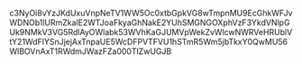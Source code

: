 c3NyOi8vYzJKdUxuVnpNeTV1WW5Oc0xtbGpkVG8wTmpnMU9EcGhkWFJvWDNOb1lURmZkalE2WTJoaFkyaGhNakE2YUhSMGNGOXphVzF3YkdVNlpGUk9NMkV3VG5RdlAyOWlabk53WVhKaGJUMVpWekZvWlcwNWRVeHRUblVtY21WdFlYSnJjejAxTnpaUE5WcDFPVTFVU1hSTmR5Wm5jbTkxY0QwMU56WlBOVnAxT1RWdmJWazFZa000TlZwUGJB
